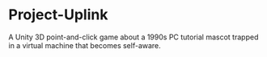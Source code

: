 # Project-Uplink
A Unity 3D point-and-click game about a 1990s PC tutorial mascot trapped in a virtual machine that becomes self-aware. 

